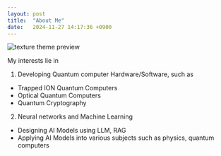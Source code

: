 ```yaml
---
layout: post
title:  "About Me"
date:   2024-11-27 14:17:36 +0900
---
```

![texture theme preview](https://drive.google.com/uc?export=view&id=13wbhAjfllBDKw3dxHI0pOKF2blDXjMpa)

My interests lie in
1. Developing Quantum computer Hardware/Software, such as
- Trapped ION Quantum Computers
- Optical Quantum Computers
- Quantum Cryptography
2. Neural networks and Machine Learning
- Designing AI Models using LLM, RAG
- Applying AI Models into various subjects such as physics, quantum computers
